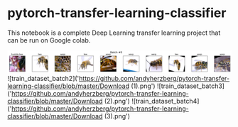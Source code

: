 # pytorch-transfer-learning-classifier

This notebook is a complete Deep Learning transfer learning project that can be run on Google colab. 

![train_dataset_batch1](https://github.com/andyherzberg/pytorch-transfer-learning-classifier/blob/master/Download.png)
![train_dataset_batch2]('https://github.com/andyherzberg/pytorch-transfer-learning-classifier/blob/master/Download (1).png')
![train_dataset_batch3]('https://github.com/andyherzberg/pytorch-transfer-learning-classifier/blob/master/Download (2).png')
![train_dataset_batch4]('https://github.com/andyherzberg/pytorch-transfer-learning-classifier/blob/master/Download (3).png')
